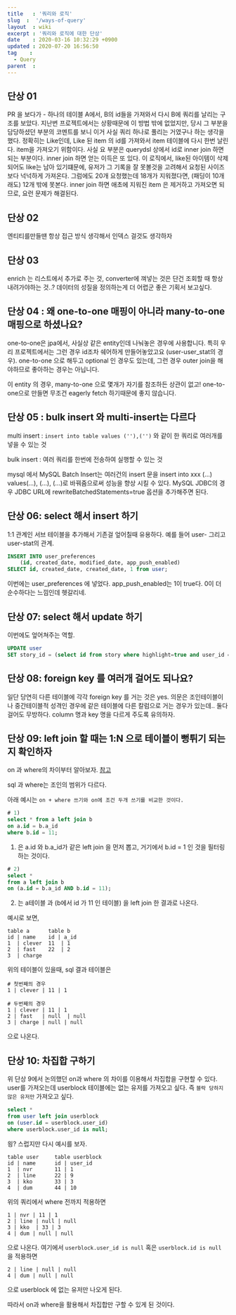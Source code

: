 ```yaml
---
title   : '쿼리와 로직' 
slug  :  '/ways-of-query'
layout  : wiki 
excerpt : '쿼리와 로직에 대한 단상'
date    : 2020-03-16 10:32:29 +0900
updated : 2020-07-20 16:56:50
tag    :
  - Query
parent  : 
---
```


## 단상 01
  PR 을 보다가 - 하나의 테이블 A에서, B의 id들을 가져와서 다시 B에 쿼리를 날리는 구조를 보았다. 지난번 프로젝트에서는 상황때문에 이 방법 밖에 없었지만, 당시 그 부분을 담당하셨던 부분의 코멘트를 보니 이거 사실 쿼리 하나로 풀리는 거였구나 하는 생각을 했다. 
  정확히는 Like인데, Like 된 item 의 id를 가져와서 item 테이블에 다시 한번 날린다. item을 가져오기 위함이다. 사실 요 부분은 querydsl 상에서 id로 inner join 하면 되는 부분이다. 
  inner join 하면 얻는 이득은 또 있다. 이 로직에서, like된 아이템이 삭제되어도 like는 남아 있기떄문에, 유저가 그 기록을 잘 못볼것을 고려해서 요청된 사이즈보다 넉넉하게 가져온다. 그럼에도 20개 요청했는데 18개가 지워졌다면, (패딩이 10개래도) 12개 밖에 못본다. 
  inner join 하면 애초에 지워진 item 은 제거하고 가져오면 되므로, 요런 문제가 해결된다. 

## 단상 02
엔티티를만들땐 항상 접근 방식 생각해서 인덱스 걸것도 생각하자

## 단상 03 

enrich 는 리스트에서 추가로 주는 것, converter에 껴넣는 것은 단건 조회할 때 항상 내려가야하는 것..? 데이터의 성질을 정의하는게 더 어렵군 좋은 기획서 보고싶다. 

## 단상 04 : 왜 one-to-one 매핑이 아니라 many-to-one 매핑으로 하셨나요?

one-to-one은 jpa에서, 사실상 같은 entity인데 나눠놓은 경우에 사용합니다. 특히 우리 프로젝트에서는 그런 경우 id조차 쉐어하게 만들어놓았고요 (user-user_stat의 경우). one-to-one 으로 해두고 optional 인 경우도 있는데, 그런 경우 outer join을 해야하므로 좋아하는 경우는 아닙니다. 

이 entity 의 경우, many-to-one 으로 몇개가 자기를 참조하든 상관이 없고! one-to-one으로 만들면 무조건 eagerly fetch 하기때문에 좋지 않습니다. 

## 단상 05 : bulk insert 와 multi-insert는 다르다 

multi insert : `insert into table values (''),('')` 와 같이 한 쿼리로 여러개를 넣을 수 있는 것 

bulk insert : 여러 쿼리를 한번에 전송하여 실행할 수 있는 것 

mysql 에서 MySQL Batch Insert는 여러건의 insert 문을 insert into xxx (…) values(…), (…), (…)로 바꿔줌으로써 성능을 향상 시킬 수 있다.
MySQL JDBC의 경우 JDBC URL에 rewriteBatchedStatements=true 옵션을 추가해주면 된다.

## 단상 06: select 해서 insert 하기 
1:1 관계인 서브 테이블을 추가해서 기존걸 엎어칠때 유용하다. 예를 들어 user- 그리고 user-stat의 관계. 

```sql 
INSERT INTO user_preferences
    (id, created_date, modified_date, app_push_enabled)
SELECT id, created_date, created_date, 1 from user;
```
이번에는 user_preferences 에 넣었다. app_push_enabled는 1이 true다. 0이 더 순수하다는 느낌인데 헷갈리네.

## 단상 07: select 해서 update 하기 

이번에도 엎어쳐주는 역할. 
```sql 
UPDATE user
SET story_id = (select id from story where highlight=true and user_id = user.id)
```

## 단상 08: foreign key 를 여러개 걸어도 되나요?

일단 당연히 다른 테이블에 각각 foreign key 를 거는 것은 yes. 
의문은 조인테이블이나 중간테이블적 성격인 경우에 같은 테이블에 다른 칼럼으로 거는 경우가 있는데.. 둘다 걸어도 무방하다. column 명과 key 명을 다르게 주도록 유의하자. 

## 단상 09: left join 할 때는 1:N 으로 테이블이 뻥튀기 되는지 확인하자

on 과 where의 차이부터 알아보자. [참고](https://blog.leocat.kr/notes/2017/07/28/sql-join-on-vs-where)

sql 과 where는 조인의 범위가 다르다. 

아래 예시는 `on + where 쓰기와 on에 조건 두개 쓰기를 비교한 것이다.` 

```sql
# 1)
select * from a left join b 
on a.id = b.a_id 
where b.id = 11;
```
1) 은 a.id 와 b.a_id가 같은 left join 을 먼저 뽑고, 거기에서 b.id = 1  인 것을 필터링하는 것이다. 

```sql
# 2) 
select * 
from a left join b
on (a.id = b.a_id AND b.id = 11);
```

2) 는 a테이블 과 (b에서 id 가 11 인 테이블) 을 left join 한 결과로 나온다.

예시로 보면,

```
table a      table b
id | name    id | a_id 
1  | clever  11  | 1
2  | fast    22  | 2  
3  | charge
```

위의 테이블이 있을때, sql 결과 테이블은 
```
# 첫번째의 경우 
1 | clever | 11 | 1

# 두번째의 경우 
1 | clever | 11 | 1 
2 | fast   | null  | null
3 | charge | null | null 
```

으로 나온다.

## 단상 10: 차집합 구하기 

위 단상 9에서 논의했던 on과 where 의 차이를 이용해서 차집합을 구현할 수 있다. 
user를 가져오는데 userblock 테이블에는 없는 유저를 가져오고 싶다. 즉 `블락 당하지 않은 유저만` 가져오고 싶다. 

```sql 
select * 
from user left join userblock
on (user.id = userblock.user_id)
where userblock.user_id is null;
```

읭? 스럽지만 다시 예시를 보자. 

```
table user     table userblock
id | name      id | user_id
1  | nvr       11 | 1
2  | line      22 | 9
3  | kko       33 | 3 
4  | dum       44 | 10
```

위의 쿼리에서 where 전까지 적용하면 
```
1 | nvr | 11 | 1 
2 | line | null | null 
3 | kko  | 33 | 3 
4 | dum | null | null
```
으로 나온다. 여기에서 `userblock.user_id is null` 혹은 `userblock.id is null` 을 적용하면 

```
2 | line | null | null 
4 | dum | null | null
```
으로 userblock 에 없는 유저만 나오게 된다. 

따라서 on과 where을 활용해서 차집합만 구할 수 있게 된 것이다. 
